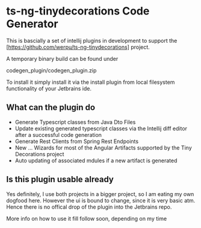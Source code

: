 # ts-ng-tinydecorations Code Generator

This is bascially a set of intellij plugins in development
to support the [https://github.com/werpu/ts-ng-tinydecorations] project.


A temporary binary build can be found under

codegen_plugin/codegen_plugin.zip

To install it simply install it via the install plugin from local filesystem
functionality of your Jetbrains ide.


## What can the plugin do

* Generate Typescript classes from Java Dto Files
* Update existing generated typescript classes via the Intellij diff editor after
a successful code generation
* Generate Rest Clients from Spring Rest Endpoints
* New ... Wizards for most of the Angular Artifacts supported by the Tiny Decorations project
* Auto updating of associated mdules if a new artifact is generated


## Is this plugin usable already

Yes definitely, I use both projects in a bigger project, so I am eating my own 
dogfood here. However the ui is bound to change, since it is very basic atm.
Hence there is no offical drop of the plugin into the Jetbrains repo.

More info on how to use it fill follow soon, depending on my time

